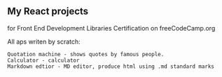 ## My React projects
for  Front End Development Libraries Certification on freeCodeCamp.org

All aps writen by scratch:

    Quotation machine - shows quotes by famous people.
    Calculator - calculator
    Markdown edtior - MD editor, produce html using .md standard marks  
